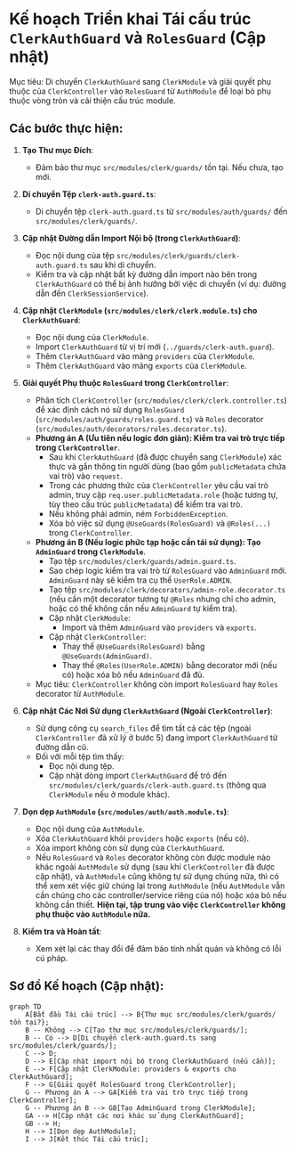 # Kế hoạch Triển khai Tái cấu trúc `ClerkAuthGuard` và `RolesGuard` (Cập nhật)

Mục tiêu: Di chuyển `ClerkAuthGuard` sang `ClerkModule` và giải quyết phụ thuộc của `ClerkController` vào `RolesGuard` từ `AuthModule` để loại bỏ phụ thuộc vòng tròn và cải thiện cấu trúc module.

## Các bước thực hiện:

1.  **Tạo Thư mục Đích**:
    *   Đảm bảo thư mục `src/modules/clerk/guards/` tồn tại. Nếu chưa, tạo mới.

2.  **Di chuyển Tệp `clerk-auth.guard.ts`**:
    *   Di chuyển tệp `clerk-auth.guard.ts` từ `src/modules/auth/guards/` đến `src/modules/clerk/guards/`.

3.  **Cập nhật Đường dẫn Import Nội bộ (trong `ClerkAuthGuard`)**:
    *   Đọc nội dung của tệp `src/modules/clerk/guards/clerk-auth.guard.ts` sau khi di chuyển.
    *   Kiểm tra và cập nhật bất kỳ đường dẫn import nào bên trong `ClerkAuthGuard` có thể bị ảnh hưởng bởi việc di chuyển (ví dụ: đường dẫn đến `ClerkSessionService`).

4.  **Cập nhật `ClerkModule` (`src/modules/clerk/clerk.module.ts`) cho `ClerkAuthGuard`**:
    *   Đọc nội dung của `ClerkModule`.
    *   Import `ClerkAuthGuard` từ vị trí mới (`../guards/clerk-auth.guard`).
    *   Thêm `ClerkAuthGuard` vào mảng `providers` của `ClerkModule`.
    *   Thêm `ClerkAuthGuard` vào mảng `exports` của `ClerkModule`.

5.  **Giải quyết Phụ thuộc `RolesGuard` trong `ClerkController`**:
    *   Phân tích `ClerkController` (`src/modules/clerk/clerk.controller.ts`) để xác định cách nó sử dụng `RolesGuard` (`src/modules/auth/guards/roles.guard.ts`) và `Roles` decorator (`src/modules/auth/decorators/roles.decorator.ts`).
    *   **Phương án A (Ưu tiên nếu logic đơn giản): Kiểm tra vai trò trực tiếp trong `ClerkController`**.
        *   Sau khi `ClerkAuthGuard` (đã được chuyển sang `ClerkModule`) xác thực và gắn thông tin người dùng (bao gồm `publicMetadata` chứa vai trò) vào `request`.
        *   Trong các phương thức của `ClerkController` yêu cầu vai trò admin, truy cập `req.user.publicMetadata.role` (hoặc tương tự, tùy theo cấu trúc `publicMetadata`) để kiểm tra vai trò.
        *   Nếu không phải admin, ném `ForbiddenException`.
        *   Xóa bỏ việc sử dụng `@UseGuards(RolesGuard)` và `@Roles(...)` trong `ClerkController`.
    *   **Phương án B (Nếu logic phức tạp hoặc cần tái sử dụng): Tạo `AdminGuard` trong `ClerkModule`**.
        *   Tạo tệp `src/modules/clerk/guards/admin.guard.ts`.
        *   Sao chép logic kiểm tra vai trò từ `RolesGuard` vào `AdminGuard` mới. `AdminGuard` này sẽ kiểm tra cụ thể `UserRole.ADMIN`.
        *   Tạo tệp `src/modules/clerk/decorators/admin-role.decorator.ts` (nếu cần một decorator tương tự `@Roles` nhưng chỉ cho admin, hoặc có thể không cần nếu `AdminGuard` tự kiểm tra).
        *   Cập nhật `ClerkModule`:
            *   Import và thêm `AdminGuard` vào `providers` và `exports`.
        *   Cập nhật `ClerkController`:
            *   Thay thế `@UseGuards(RolesGuard)` bằng `@UseGuards(AdminGuard)`.
            *   Thay thế `@Roles(UserRole.ADMIN)` bằng decorator mới (nếu có) hoặc xóa bỏ nếu `AdminGuard` đã đủ.
    *   Mục tiêu: `ClerkController` không còn import `RolesGuard` hay `Roles` decorator từ `AuthModule`.

6.  **Cập nhật Các Nơi Sử dụng `ClerkAuthGuard` (Ngoài `ClerkController`)**:
    *   Sử dụng công cụ `search_files` để tìm tất cả các tệp (ngoài `ClerkController` đã xử lý ở bước 5) đang import `ClerkAuthGuard` từ đường dẫn cũ.
    *   Đối với mỗi tệp tìm thấy:
        *   Đọc nội dung tệp.
        *   Cập nhật dòng import `ClerkAuthGuard` để trỏ đến `src/modules/clerk/guards/clerk-auth.guard.ts` (thông qua `ClerkModule` nếu ở module khác).

7.  **Dọn dẹp `AuthModule` (`src/modules/auth/auth.module.ts`)**:
    *   Đọc nội dung của `AuthModule`.
    *   Xóa `ClerkAuthGuard` khỏi `providers` hoặc `exports` (nếu có).
    *   Xóa import không còn sử dụng của `ClerkAuthGuard`.
    *   Nếu `RolesGuard` và `Roles` decorator không còn được module nào khác ngoài `AuthModule` sử dụng (sau khi `ClerkController` đã được cập nhật), và `AuthModule` cũng không tự sử dụng chúng nữa, thì có thể xem xét việc giữ chúng lại trong `AuthModule` (nếu `AuthModule` vẫn cần chúng cho các controller/service riêng của nó) hoặc xóa bỏ nếu không cần thiết. **Hiện tại, tập trung vào việc `ClerkController` không phụ thuộc vào `AuthModule` nữa.**

8.  **Kiểm tra và Hoàn tất**:
    *   Xem xét lại các thay đổi để đảm bảo tính nhất quán và không có lỗi cú pháp.

## Sơ đồ Kế hoạch (Cập nhật):
```mermaid
graph TD
    A[Bắt đầu Tái cấu trúc] --> B{Thư mục src/modules/clerk/guards/ tồn tại?};
    B -- Không --> C[Tạo thư mục src/modules/clerk/guards/];
    B -- Có --> D[Di chuyển clerk-auth.guard.ts sang src/modules/clerk/guards/];
    C --> D;
    D --> E[Cập nhật import nội bộ trong ClerkAuthGuard (nếu cần)];
    E --> F[Cập nhật ClerkModule: providers & exports cho ClerkAuthGuard];
    F --> G[Giải quyết RolesGuard trong ClerkController];
    G -- Phương án A --> GA[Kiểm tra vai trò trực tiếp trong ClerkController];
    G -- Phương án B --> GB[Tạo AdminGuard trong ClerkModule];
    GA --> H[Cập nhật các nơi khác sử dụng ClerkAuthGuard];
    GB --> H;
    H --> I[Dọn dẹp AuthModule];
    I --> J[Kết thúc Tái cấu trúc];
